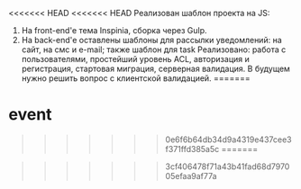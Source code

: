 <<<<<<< HEAD
<<<<<<< HEAD
Реализован шаблон проекта на JS:
1) На front-end'е тема Inspinia, сборка через Gulp.
2) На back-end'е оставлены шаблоны для рассылки уведомлений: на сайт, на смс и e-mail; также шаблон для task
Реализовано: работа с пользователями, простейший уровень ACL, авторизация и регистрация, стартовая миграция, серверная валидация.
В будущем нужно решить вопрос с клиентской валидацией.
=======
# event
>>>>>>> 0e6f6b64db34d9a4319e437cee3f371ffd385a5c
=======

>>>>>>> 3cf406478f71a43b41fad68d797005efaa9af77a
